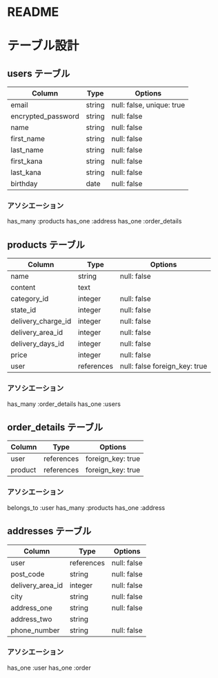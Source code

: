 # README

# テーブル設計

## users テーブル

| Column             | Type   | Options     |
| ------------------ | ------ | ----------- |
| email              | string | null: false, unique: true  |
| encrypted_password | string | null: false |
| name               | string | null: false |
| first_name         | string | null: false |
| last_name          | string | null: false |
| first_kana         | string | null: false |
| last_kana          | string | null: false |
| birthday           | date | null: false |

### アソシエーション

has_many :products
has_one :address
has_one :order_details 

## products テーブル

| Column             | Type       | Options     |
| ------------------ | ---------- | ----------- |
| name               | string     | null: false |
| content            | text       |  |
| category_id        | integer    | null: false |
| state_id           | integer    | null: false |
| delivery_charge_id | integer    | null: false |
| delivery_area_id   | integer    | null: false |
| delivery_days_id   | integer    | null: false |
| price              | integer    | null: false |
| user               | references | null: false foreign_key: true |

### アソシエーション
has_many :order_details
has_one :users

## order_details テーブル

| Column             | Type   | Options     |
| ------------------ | ------ | ----------- |
| user               | references | foreign_key: true |
| product            | references | foreign_key: true |

### アソシエーション
belongs_to :user
has_many :products
has_one :address

## addresses テーブル

| Column             | Type   | Options     |
| ------------------ | ------ | ----------- |
| user               | references | null: false |
| post_code          | string     | null: false |
| delivery_area_id | integer | null: false |
| city               | string     | null: false |
| address_one        | string     | null: false |
| address_two        | string     | |
| phone_number       | string     | null: false |

### アソシエーション
has_one :user
has_one :order

